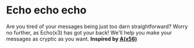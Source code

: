 # Echo echo echo

Are you tired of your messages being just too darn straightforward? Worry no further, as Echo(x3) has got your back! We'll help you make your messages as cryptic as you want.
<b/>
Inspired by [A(x56)](https://aaa.aaaaaaaaaaaaaaaaaaaaaaaaaaaaaaaaaaaaaaaaaaaaaaaaaaaaaaaa.com/)
